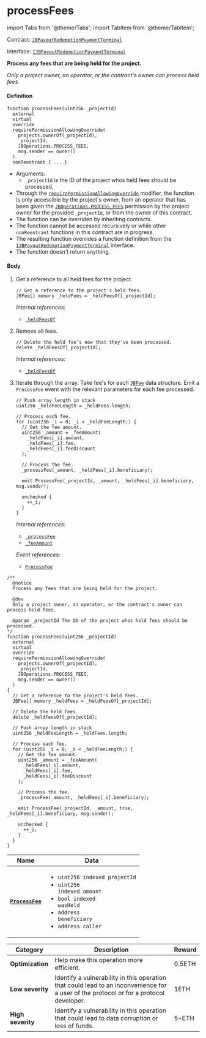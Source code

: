 # processFees

import Tabs from '@theme/Tabs';
import TabItem from '@theme/TabItem';

Contract: [`JBPayoutRedemptionPaymentTerminal`](/dev/api/contracts/or-payment-terminals/or-abstract/jbpayoutredemptionpaymentterminal/README.md)​‌

Interface: [`IJBPayoutRedemptionPaymentTerminal`](/dev/api/interfaces/ijbpayoutredemptionpaymentterminal.md)

<Tabs>
<TabItem value="Step by step" label="Step by step">

**Process any fees that are being held for the project.**

_Only a project owner, an operator, or the contract's owner can process held fees._

#### Definition

```
function processFees(uint256 _projectId)
  external
  virtual
  override
  requirePermissionAllowingOverride(
    projects.ownerOf(_projectId),
    _projectId,
    JBOperations.PROCESS_FEES,
    msg.sender == owner()
  )
  nonReentrant { ... }
```

* Arguments:
  * `_projectId` is the ID of the project whos held fees should be processed.
* Through the [`requirePermissionAllowingOverride`](/dev/api/contracts/or-abstract/jboperatable/modifiers/requirepermissionallowingoverride.md) modifier, the function is only accessible by the project's owner, from an operator that has been given the [`JBOperations.PROCESS_FEES`](/dev/api/libraries/jboperations.md) permission by the project owner for the provided `_projectId`, or from the owner of this contract.
* The function can be overriden by inheriting contracts.
* The function cannot be accessed recursively or while other `nonReentrant` functions in this contract are in progress.
* The resulting function overrides a function definition from the [`IJBPayoutRedemptionPaymentTerminal`](/dev/api/interfaces/ijbpayoutredemptionpaymentterminal.md) interface.
* The function doesn't return anything.

#### Body

1.  Get a reference to all held fees for the project.

    ```
    // Get a reference to the project's held fees.
    JBFee[] memory _heldFees = _heldFeesOf[_projectId];
    ```

    _Internal references:_

    * [`_heldFeesOf`](/dev/api/contracts/or-payment-terminals/or-abstract/jbpayoutredemptionpaymentterminal/properties/-_heldfeesof.md)
2.  Remove all fees.

    ```
    // Delete the held fee's now that they've been processed.
    delete _heldFeesOf[_projectId];
    ```

    _Internal references:_

    * [`_heldFeesOf`](/dev/api/contracts/or-payment-terminals/or-abstract/jbpayoutredemptionpaymentterminal/properties/-_heldfeesof.md)
2.  Iterate through the array. Take fee's for each [`JBFee`](/dev/api/data-structures/jbfee.md) data structure. Emit a `ProcessFee` event with the relevant parameters for each fee processed.

    ```
    // Push array length in stack
    uint256 _heldFeeLength = _heldFees.length;

    // Process each fee.
    for (uint256 _i = 0; _i < _heldFeeLength;) {
      // Get the fee amount.
      uint256 _amount = _feeAmount(
        _heldFees[_i].amount,
        _heldFees[_i].fee,
        _heldFees[_i].feeDiscount
      );

      // Process the fee.
      _processFee(_amount, _heldFees[_i].beneficiary);

      emit ProcessFee(_projectId, _amount, _heldFees[_i].beneficiary, msg.sender);

      unchecked {
        ++_i;
      }
    }
    ```

    _Internal references:_

    * [`_processFee`](/dev/api/contracts/or-payment-terminals/or-abstract/jbpayoutredemptionpaymentterminal/write/-_processfee.md)
    * [`_feeAmount`](/dev/api/contracts/or-payment-terminals/or-abstract/jbpayoutredemptionpaymentterminal/read/-_feeamount.md)

    _Event references:_

    * [`ProcessFee`](/dev/api/contracts/or-payment-terminals/or-abstract/jbpayoutredemptionpaymentterminal/events/processfee.md)

</TabItem>

<TabItem value="Code" label="Code">

```
/**
  @notice
  Process any fees that are being held for the project.

  @dev
  Only a project owner, an operator, or the contract's owner can process held fees.

  @param _projectId The ID of the project whos held fees should be processed.
*/
function processFees(uint256 _projectId)
  external
  virtual
  override
  requirePermissionAllowingOverride(
    projects.ownerOf(_projectId),
    _projectId,
    JBOperations.PROCESS_FEES,
    msg.sender == owner()
  )
{
  // Get a reference to the project's held fees.
  JBFee[] memory _heldFees = _heldFeesOf[_projectId];

  // Delete the held fees.
  delete _heldFeesOf[_projectId];

  // Push array length in stack
  uint256 _heldFeeLength = _heldFees.length;

  // Process each fee.
  for (uint256 _i = 0; _i < _heldFeeLength;) {
    // Get the fee amount.
    uint256 _amount = _feeAmount(
      _heldFees[_i].amount,
      _heldFees[_i].fee,
      _heldFees[_i].feeDiscount
    );

    // Process the fee.
    _processFee(_amount, _heldFees[_i].beneficiary);

    emit ProcessFee(_projectId, _amount, true, _heldFees[_i].beneficiary, msg.sender);

    unchecked {
      ++_i;
    }
  }
}
```

</TabItem>

<TabItem value="Events" label="Events">

| Name                                          | Data                                                                                                                                                       |
| --------------------------------------------- | ---------------------------------------------------------------------------------------------------------------------------------------------------------- |
| [**`ProcessFee`**](/dev/api/contracts/or-payment-terminals/or-abstract/jbpayoutredemptionpaymentterminal/events/processfee.md)                         | <ul><li><code>uint256 indexed projectId</code></li><li><code>uint256 indexed amount</code></li><li><code>bool indexed wasHeld</code></li><li><code>address beneficiary</code></li><li><code>address caller</code></li></ul>                                                                                                                                                                                                                                                                                                                         |

</TabItem>

<TabItem value="Bug bounty" label="Bug bounty">

| Category          | Description                                                                                                                            | Reward |
| ----------------- | -------------------------------------------------------------------------------------------------------------------------------------- | ------ |
| **Optimization**  | Help make this operation more efficient.                                                                                               | 0.5ETH |
| **Low severity**  | Identify a vulnerability in this operation that could lead to an inconvenience for a user of the protocol or for a protocol developer. | 1ETH   |
| **High severity** | Identify a vulnerability in this operation that could lead to data corruption or loss of funds.                                        | 5+ETH  |

</TabItem>
</Tabs>
